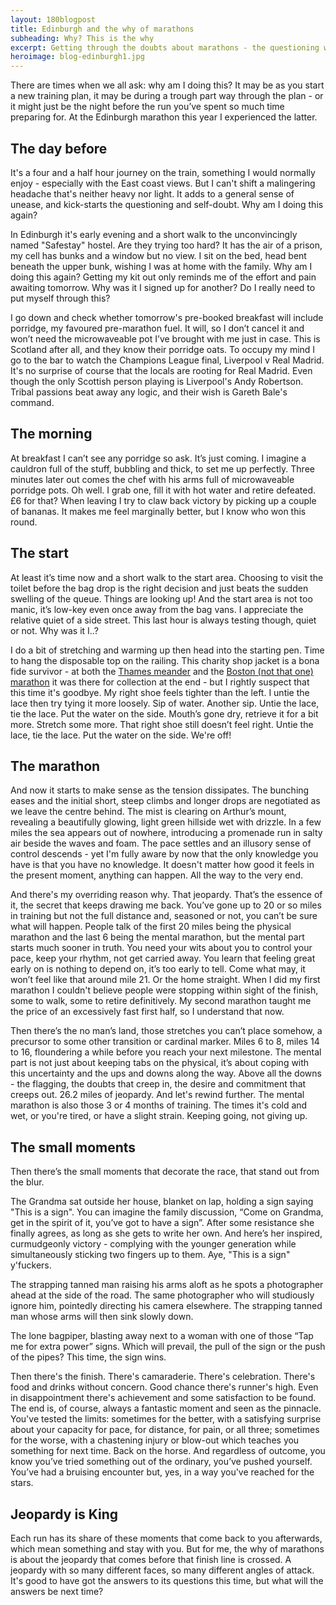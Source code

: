 ```yaml
---
layout: 180blogpost
title: Edinburgh and the why of marathons
subheading: Why? This is the why
excerpt: Getting through the doubts about marathons - the questioning why, and the finding out why.
heroimage: blog-edinburgh1.jpg
---
```


<p>There are times when we all ask: why am I doing this? It may be as you start a new training plan, it may be during a trough part way through the plan - or it might just be the night before the run you’ve spent so much time preparing for. At the Edinburgh marathon this year I experienced the latter. </p>


<h2 class="section-heading">The day before</h2>

<p>It's a four and a half hour journey on the train, something I would normally enjoy - especially with the East coast views. But I can't shift a malingering headache that's neither heavy nor light. It adds to a general sense of unease, and kick-starts the questioning and self-doubt. Why am I doing this again?</p>

<p>In Edinburgh it's early evening and a short walk to the unconvincingly named "Safestay" hostel. Are they trying too hard? It has the air of a prison, my cell has bunks and a window but no view. I sit on the bed, head bent beneath the upper bunk, wishing I was at home with the family. Why am I doing this again? Getting my kit out only reminds me of the effort and pain awaiting tomorrow. Why was it I signed up for another? Do I really need to put myself through this?</p>

<p>I go down and check whether tomorrow's pre-booked breakfast will include porridge, my favoured pre-marathon fuel. It will, so I don’t cancel it and won’t need the microwaveable pot I’ve brought with me just in case. This is Scotland after all, and they know their porridge oats. To occupy my mind I go to the bar to watch the Champions League final, Liverpool v Real Madrid. It's no surprise of course that the locals are rooting for Real Madrid. Even though the only Scottish person playing is Liverpool's Andy Robertson. Tribal passions beat away any logic, and their wish is Gareth Bale's command.</p>

<h2 class="section-heading">The morning</h2>

<p>At breakfast I can’t see any porridge so ask. It’s just coming. I imagine a cauldron full of the stuff, bubbling and thick, to set me up perfectly. Three minutes later out comes the chef with his arms full of microwaveable porridge pots. Oh well. I grab one, fill it with hot water and retire defeated. £6 for that? When leaving I try to claw back victory by picking up a couple of bananas. It makes me feel marginally better, but I know who won this round.</p>

<h2 class="section-heading">The start</h2>

<p>At least it’s time now and a short walk to the start area. Choosing to visit the toilet before the bag drop is the right decision and just beats the sudden swelling of the queue. Things are looking up! And the start area is not too manic, it’s low-key even once away from the bag vans. I appreciate the relative quiet of a side street. This last hour is always testing though, quiet or not. Why was it I..?</p>

<p>I do a bit of stretching and warming up then head into the starting pen. Time to hang the disposable top on the railing. This charity shop jacket is a bona fide survivor - at both the <a href="{{ site.baseurl }}{% post_url 2017-3-31-a-tale-of-two-marathons %}">Thames meander</a> and the <a href="{{ site.baseurl }}{% post_url 2017-4-13-doubling-up-back-to-back-marathons %}">Boston (not that one) marathon</a> it was there for collection at the end - but I rightly suspect that this time it's goodbye. My right shoe feels tighter than the left. I untie the lace then try tying it more loosely. Sip of water. Another sip. Untie the lace, tie the lace. Put the water on the side. Mouth’s gone dry, retrieve it for a bit more. Stretch some more. That right shoe still doesn’t feel right. Untie the lace, tie the lace. Put the water on the side. We're off!</p>

<h2 class="section-heading">The marathon</h2>

<p>And now it starts to make sense as the tension dissipates. The bunching eases and the initial short, steep climbs and longer drops are negotiated as we leave the centre behind. The mist is clearing on Arthur’s mount, revealing a beautifully glowing, light green hillside wet with drizzle. In a few miles the sea appears out of nowhere, introducing a promenade run in salty air beside the waves and foam. The pace settles and an illusory sense of control descends - yet I'm fully aware by now that the only knowledge you have is that you have no knowledge. It doesn't matter how good it feels in the present moment, anything can happen. All the way to the very end.</p>

<p>And there's my overriding reason why. That jeopardy. That’s the essence of it, the secret that keeps drawing me back. You’ve gone up to 20 or so miles in training but not the full distance and, seasoned or not, you can’t be sure what will happen. People talk of the first 20 miles being the physical marathon and the last 6 being the mental marathon, but the mental part starts much sooner in truth. You need your wits about you to control your pace, keep your rhythm, not get carried away. You learn that feeling great early on is nothing to depend on, it’s too early to tell. Come what may, it won’t feel like that around mile 21. Or the home straight. When I did my first marathon I couldn't believe people were stopping within sight of the finish, some to walk, some to retire definitively. My second marathon taught me the price of an excessively fast first half, so I understand that now.</p>

 <p>Then there’s the no man’s land, those stretches you can’t place somehow, a precursor to some other transition or cardinal marker.  Miles 6 to 8, miles 14 to 16, floundering a while before you reach your next milestone.  The mental part is not just about keeping tabs on the physical, it’s about coping with this uncertainty and the ups and downs along the way. Above all the downs - the flagging, the doubts that creep in, the desire and commitment that creeps out.  26.2 miles of jeopardy. And let's rewind further. The mental marathon is also those 3 or 4 months of training. The times it's cold and wet, or you're tired, or have a slight strain. Keeping going, not giving up.</p>

<h2 class="section-heading">The small moments</h2>

<p>Then there’s the small moments that decorate the race, that stand out from the blur.</p>

<p>The Grandma sat outside her house, blanket on lap, holding a sign saying "This is a sign". You can imagine the family discussion, “Come on Grandma, get in the spirit of it, you’ve got to have a sign”. After some resistance she finally agrees, as long as she gets to write her own. And here’s her inspired, curmudgeonly victory - complying with the younger generation while simultaneously sticking two fingers up to them. Aye, "This is a sign" y'fuckers.</p>

<p>The strapping tanned man raising his arms aloft as he spots a photographer ahead at the side of the road. The same photographer who will studiously ignore him, pointedly directing his camera elsewhere. The strapping tanned man whose arms will then sink slowly down.</p>

<p>The lone bagpiper, blasting away next to a woman with one of those “Tap me for extra power” signs. Which will prevail, the pull of the sign or the push of the pipes? This time, the sign wins.</p>

<p>Then there's the finish. There's camaraderie. There's celebration. There's food and drinks without concern. Good chance there's runner's high. Even in disappointment there's achievement and some satisfaction to be found. The end is, of course, always a fantastic moment and seen as the pinnacle. You've tested the limits: sometimes for the better, with a satisfying surprise about your capacity for pace, for distance, for pain, or all three; sometimes for the worse, with a chastening injury or blow-out which teaches you something for next time. Back on the horse. And regardless of outcome, you know you’ve tried something out of the ordinary, you’ve pushed yourself. You’ve had a bruising encounter but, yes, in a way you've reached for the stars.</p>

<h2 class="section-heading">Jeopardy is King</h2>

<p>Each run has its share of these moments that come back to you afterwards, which mean something and stay with you. But for me, the why of marathons is about the jeopardy that comes before that finish line is crossed. A jeopardy with so many different faces, so many different angles of attack. It's good to have got the answers to its questions this time, but what will the answers be next time?</p>
